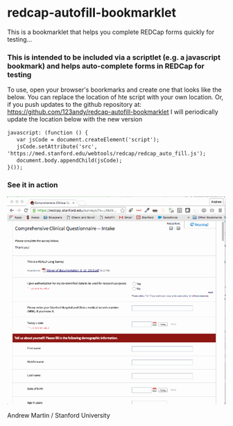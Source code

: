 # redcap-autofill-bookmarklet
This is a bookmarklet that helps you complete REDCap forms quickly for testing...

### This is intended to be included via a scriptlet (e.g. a javascript bookmark) and helps auto-complete forms in REDCap for testing

To use, open your browser's boorkmarks and create one that looks like the below.  You can replace the location of hte script
with your own location.  Or, if you push updates to the github repository at:
  https://github.com/123andy/redcap-autofill-bookmarklet
I will periodically update the location below with the new version

```
javascript: (function () { 
   var jsCode = document.createElement('script'); 
   jsCode.setAttribute('src', 'https://med.stanford.edu/webtools/redcap/redcap_auto_fill.js');
   document.body.appendChild(jsCode); 
}());
```

### See it in action
![Example](/redcap_autofill.gif?raw=true "AutoFill Example")

Andrew Martin / Stanford University
